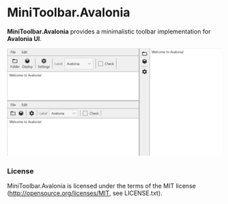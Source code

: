 # MiniToolbar.Avalonia

**MiniToolbar.Avalonia** provides a minimalistic toolbar implementation for **Avalonia UI**.

[<img src="screenshot.png" width="800" />](screenshot.png)

### License
MiniToolbar.Avalonia is licensed under the terms of the MIT license (<http://opensource.org/licenses/MIT>, see LICENSE.txt).
